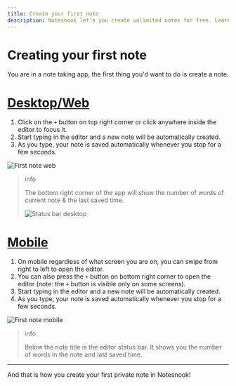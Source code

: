 ```yaml
---
title: Create your first note
description: Notesnook let's you create unlimited notes for free. Learn how you can create your first note in Notesnook.
---
```


# Creating your first note

You are in a note taking app, the first thing you'd want to do is create a note.

# [Desktop/Web](#/tab/web)

1.  Click on the `+` button on top right corner or click anywhere inside the editor to focus it.
2.  Start typing in the editor and a new note will be automatically created.
3.  As you type, your note is saved automatically whenever you stop for a few seconds.

![First note web](/first-note-desktop.png)

> info
>
> The bottom right corner of the app will show the number of words of current note & the last saved time.
>
> ![Status bar desktop](/editor-status-bar-desktop.png)

# [Mobile](#/tab/mobile)

1. On mobile regardless of what screen you are on, you can swipe from right to left to open the editor.
2. You can also press the `+` button on bottom right corner to open the editor (note: the `+` button is visible only on some screens).
3. Start typing in the editor and a new note will be automatically created.
4. As you type, your note is saved automatically whenever you stop for a few seconds.

![First note mobile](/first-note-mobile.png)

> info
>
> Below the note title is the editor status bar. It shows you the number of words in the note and last saved time.

---

And that is how you create your first private note in Notesnook!
